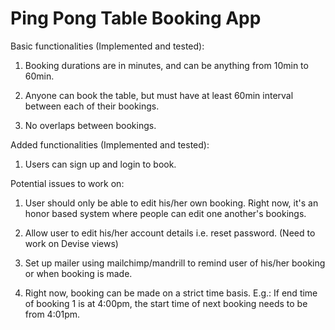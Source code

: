 Ping Pong Table Booking App
===========================

Basic functionalities (Implemented and tested):

1) Booking durations are in minutes, and can be anything from 10min to 60min.

2) Anyone can book the table, but must have at least 60min interval between each of their bookings.

3) No overlaps between bookings.

Added functionalities (Implemented and tested):

1) Users can sign up and login to book.

Potential issues to work on:

1) User should only be able to edit his/her own booking. Right now, it's an honor based system where people can edit one another's bookings.

2) Allow user to edit his/her account details i.e. reset password. (Need to work on Devise views)

3) Set up mailer using mailchimp/mandrill to remind user of his/her booking or when booking is made.

4) Right now, booking can be made on a strict time basis. E.g.: If end time of booking 1 is at 4:00pm, the start time of next booking needs to be from 4:01pm. 